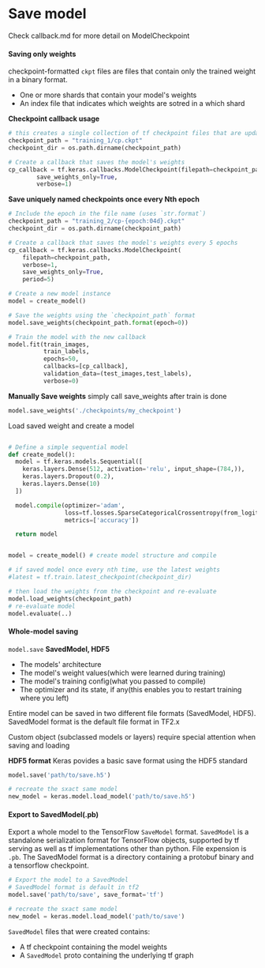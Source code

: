 # Save model

Check callback.md for more detail on ModelCheckpoint

#### Saving only weights

checkpoint-formatted ```ckpt``` files are files that contain only the trained weight in a binary format. 
* One or more shards that contain your model's weights
* An index file that indicates which weights are sotred in a which shard

**Checkpoint callback usage**
```python
# this creates a single collection of tf checkpoint files that are updated at the end of each epoch
checkpoint_path = "training_1/cp.ckpt"
checkpoint_dir = os.path.dirname(checkpoint_path)

# Create a callback that saves the model's weights
cp_callback = tf.keras.callbacks.ModelCheckpoint(filepath=checkpoint_path,
        save_weights_only=True,
        verbose=1)
```

**Save uniquely named checkpoints once every Nth epoch**
```python
# Include the epoch in the file name (uses `str.format`)
checkpoint_path = "training_2/cp-{epoch:04d}.ckpt"
checkpoint_dir = os.path.dirname(checkpoint_path)

# Create a callback that saves the model's weights every 5 epochs
cp_callback = tf.keras.callbacks.ModelCheckpoint(
    filepath=checkpoint_path, 
    verbose=1, 
    save_weights_only=True,
    period=5)

# Create a new model instance
model = create_model()

# Save the weights using the `checkpoint_path` format
model.save_weights(checkpoint_path.format(epoch=0))

# Train the model with the new callback
model.fit(train_images, 
          train_labels,
          epochs=50, 
          callbacks=[cp_callback],
          validation_data=(test_images,test_labels),
          verbose=0)
```

**Manually Save weights**
simply call save_weights after train is done
```python
model.save_weights('./checkpoints/my_checkpoint')
```
Load saved weight and create a model 
```python

# Define a simple sequential model
def create_model():
  model = tf.keras.models.Sequential([
    keras.layers.Dense(512, activation='relu', input_shape=(784,)),
    keras.layers.Dropout(0.2),
    keras.layers.Dense(10)
  ])

  model.compile(optimizer='adam',
                loss=tf.losses.SparseCategoricalCrossentropy(from_logits=True),
                metrics=['accuracy'])

  return model


model = create_model() # create model structure and compile

# if saved model once every nth time, use the latest weights 
#latest = tf.train.latest_checkpoint(checkpoint_dir)

# then load the weights from the checkpoint and re-evaluate
model.load_weights(checkpoint_path)
# re-evaluate model
model.evaluate(..)
```


#### Whole-model saving

```model.save``` 
**SavedModel, HDF5**

* The models' architecture
* The model's weight values(which were learned during training)
* The model's training config(what you passed to compile)
* The optimizer and its state, if any(this enables you to restart training where you left)

Entire model can be saved in two different file formats (SavedModel, HDF5). SavedModel format is the default file format in TF2.x

Custom object (subclassed models or layers) require special attention when saving and loading

**HDF5 format**
Keras povides a basic save format using the HDF5 standard
```python
model.save('path/to/save.h5')

# recreate the sxact same model
new_model = keras.model.load_model('path/to/save.h5')
```

#### Export to SavedModel(.pb)

Export a whole model to the TensorFlow ```SaveModel``` format. ```SavedModel``` is a standalone serialization format for TensorFlow objects, supported by tf serving as well as tf implementations other than python. File expension is ```.pb```. The SavedModel format is a directory containing a protobuf binary and a tensorflow checkpoint. 

```python
# Export the model to a SavedModel
# SavedModel format is default in tf2
model.save('path/to/save', save_format='tf')

# recreate the sxact same model
new_model = keras.model.load_model('path/to/save')
```

```SavedModel``` files that were created contains:
* A tf checkpoint containing the model weights
* A ```SavedModel``` proto containing the underlying tf graph


```python
```
```python
```